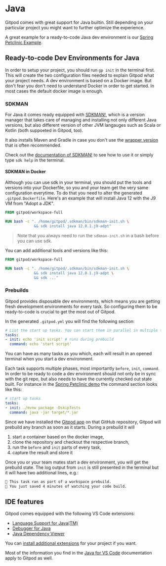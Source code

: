 # Java

Gitpod comes with great support for Java builtin. Still depending on your particular project you might want to further optimize the experience.

A great example for a ready-to-code Java dev environment is our [Spring Petclinic Example](https://github.com/gitpod-io/spring-petclinic).

## Ready-to-code Dev Environments for Java

In order to setup your project, you should run `gp init` in the terminal first. This will create the two configuration files needed to explain Gitpod what your project needs.
A dev environment is based on a Docker image. But don't fear you don't need to understand Docker in order to get started. In most cases the default docker image is enough.

### SDKMAN

For Java it comes ready equipped with [SDKMAN!](https://sdkman.io/), which is a version manager that takes care of managing and installing not only different Java versions, but also different version of other JVM langauges such as Scala or Kotlin (both suppoeted in Gitpod, too).

It also installs Maven and Gradle in case you don't use the [wrapper version](https://docs.gradle.org/current/userguide/gradle_wrapper.html) that is often recommended.

Check out the [documentation of SDKMAN!](https://sdkman.io/usage) to see how to use it or simply type `sdk help` in the terminal.

#### SDKMAN in Docker

Although you can use sdk in your terminal, you should put the tools and versions into your Dockerfile, so you and your team get the very same configuration everytime.
To do that you need to alter the generated `.gitpod.Dockerfile`. Here's an example that will install Java 12 with the J9 VM from "Adopt a JDK".

```Dockerfile
FROM gitpod/workspace-full

RUN bash -c ". /home/gitpod/.sdkman/bin/sdkman-init.sh \
             && sdk install java 12.0.1.j9-adpt"
```

> Note that you always need to run the `sdkman-init.sh` in a bash before you can use sdk.

You can add additional tools and versions like this:

```Dockerfile
FROM gitpod/workspace-full

RUN bash -c ". /home/gitpod/.sdkman/bin/sdkman-init.sh \
             && sdk install java 12.0.1.j9-adpt \
             && sdk ..."
```

### Prebuilds

Gitpod provides disposable dev environments, which means you are getting fresh development environments for every task. So configuring them to be ready-to-code is crucial to get the most out of Gitpod.

In the generated `.gitpod.yml` you will find the following section:
```yml
# List the start up tasks. You can start them in parallel in multiple terminals. See https://www.gitpod.io/docs/44_config_start_tasks/
tasks:
- init: echo 'init script' # runs during prebuild
  command: echo 'start script'
```

You can have as many tasks as you which, each will result in an opened terminal when you start a dev environment.

Each task supports multiple phases, most importantly `before`, `init`, `command`. In order to be ready to code a dev environment should not only be in sync with the git repo, but also needs to have the currently checked out state built.
For instance in the [Spring Petclinic demo](https://github.com/gitpod-io/spring-petclinic) the command section looks like this:

```yml
# start up tasks
tasks:
- init: ./mvnw package -DskipTests
  command: java -jar target/*.jar
```

Since we have installed the [Gitpod app](https://github.com/apps/gitpod-io) on that GitHub repository, Gitpod will prebuild any branch as soon as it starts. During a prebuild it will
 1) start a container based on the docker image,
 2) clone the repository and checkout the respective branch,
 3) run the `before` and `init` parts of every task,
 4) capture the result and store it

Once you or your team mates start a dev environment, you will get the prebuild state. The log output from `init` is still presented in the terminal but it will have two additional lines, e.g.:

```sh
🍌 This task ran as part of a workspace prebuild.
🎉 You just saved 4 minutes of watching your code build.
```

## IDE features

Gitpod comes equipped with the following VS Code extensions:

 - [Language Support for Java(TM)](https://marketplace.visualstudio.com/items?itemName=redhat.java)
 - [Debugger for Java](https://marketplace.visualstudio.com/items?itemName=vscjava.vscode-java-debug)
 - [Java Dependency Viewer](https://marketplace.visualstudio.com/items?itemName=vscjava.vscode-java-dependency)

You can [install additional extensions](/docs/vscode_extensions/) for your project if you want.

Most of the information you find in the [Java for VS Code](https://code.visualstudio.com/docs/languages/java) documentation apply to Gitpod as well.
